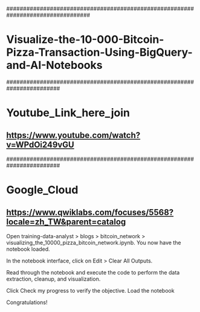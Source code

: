 #################################################################################

# Visualize-the-10-000-Bitcoin-Pizza-Transaction-Using-BigQuery-and-AI-Notebooks


########################################################################

# Youtube_Link_here_join
## https://www.youtube.com/watch?v=WPdOi249vGU


########################################################################
# Google_Cloud
## https://www.qwiklabs.com/focuses/5568?locale=zh_TW&parent=catalog


Open training-data-analyst > blogs > bitcoin_network > visualizing_the_10000_pizza_bitcoin_network.ipynb.
You now have the notebook loaded.

In the notebook interface, click on Edit > Clear All Outputs.

Read through the notebook and execute the code to perform the data extraction, cleanup, and visualization.

Click Check my progress to verify the objective.
Load the notebook

Congratulations!
